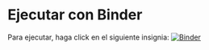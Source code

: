# Ejecutar con Binder

Para ejecutar, haga click en el siguiente insignia:
[![Binder](https://mybinder.org/badge_logo.svg)](https://mybinder.org/v2/gh/cristobal-montecino/ProyectoOptimizacion/HEAD?filepath=main.ipynb)
